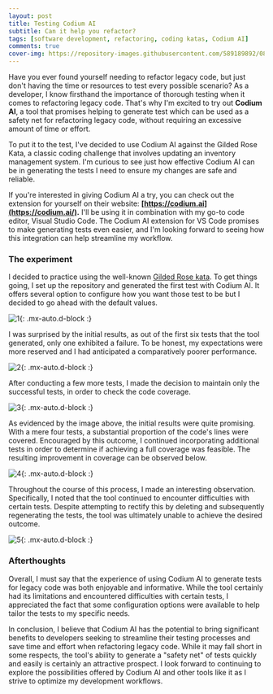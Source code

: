 ```yaml
---
layout: post
title: Testing Codium AI
subtitle: Can it help you refactor? 
tags: [software development, refactoring, coding katas, Codium AI]
comments: true
cover-img: https://repository-images.githubusercontent.com/589189892/08e23b10-2860-48a5-a5a8-5a31deb68f5a
---
```


Have you ever found yourself needing to refactor legacy code, but just don't having the time or resources to test every possible scenario? As a developer, I know firsthand the importance of thorough testing when it comes to refactoring legacy code. That's why I'm excited to try out **Codium AI**, a tool that promises helping to generate test which can be used as a safety net for refactoring legacy code, without requiring an excessive amount of time or effort.

To put it to the test, I've decided to use Codium AI against the Gilded Rose Kata, a classic coding challenge that involves updating an inventory management system. I'm curious to see just how effective Codium AI can be in generating the tests I need to ensure my changes are safe and reliable.

If you're interested in giving Codium AI a try, you can check out the extension for yourself on their website: **[https://codium.ai](https://codium.ai/).** I'll be using it in combination with my go-to code editor, Visual Studio Code. The Codium AI extension for VS Code promises to make generating tests even easier, and I'm looking forward to seeing how this integration can help streamline my workflow.

### The experiment

I decided to practice using the well-known [Gilded Rose kata](https://github.com/matthewmorgan/gilded-rose-python-with-tests). To get things going, I set up the repository and generated the first test with Codium AI. It offers several option to configure how you want those test to be but I decided to go ahead with the default values.

![1](/assets/img/codium_ai/c1.png){: .mx-auto.d-block :}

I was surprised by the initial results, as out of the first six tests that the tool generated, only one exhibited a failure. To be honest, my expectations were more reserved and I had anticipated a comparatively poorer performance.

![2](/assets/img/codium_ai/c2.png){: .mx-auto.d-block :}

After conducting a few more tests, I made the decision to maintain only the successful tests, in order to check the code coverage.

![3](/assets/img/codium_ai/c3.png){: .mx-auto.d-block :}

As evidenced by the image above, the initial results were quite promising. With a mere four tests, a substantial proportion of the code's lines were covered. Encouraged by this outcome, I continued incorporating additional tests in order to determine if achieving a full coverage was feasible. The resulting improvement in coverage can be observed below.

![4](/assets/img/codium_ai/c4.png){: .mx-auto.d-block :}

Throughout the course of this process, I made an interesting observation. Specifically, I noted that the tool continued to encounter difficulties with certain tests. Despite attempting to rectify this by deleting and subsequently regenerating the tests, the tool was ultimately unable to achieve the desired outcome. 

![5](/assets/img/codium_ai/c5.png){: .mx-auto.d-block :}


### Afterthoughts 

Overall, I must say that the experience of using Codium AI to generate tests for legacy code was both enjoyable and informative. While the tool certainly had its limitations and encountered difficulties with certain tests, I appreciated the fact that some configuration options were available to help tailor the tests to my specific needs.

In conclusion, I believe that Codium AI has the potential to bring significant benefits to developers seeking to streamline their testing processes and save time and effort when refactoring legacy code. While it may fall short in some respects, the tool's ability to generate a "safety net" of tests quickly and easily is certainly an attractive prospect. I look forward to continuing to explore the possibilities offered by Codium AI and other tools like it as I strive to optimize my development workflows.
